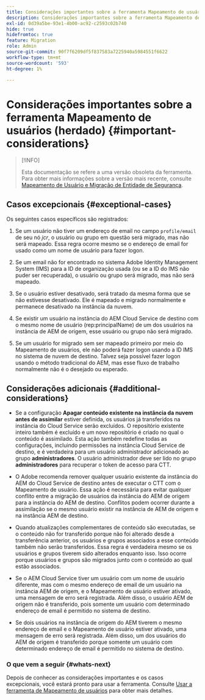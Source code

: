 ```yaml
---
title: Considerações importantes sobre a ferramenta Mapeamento de usuários (herdado)
description: Considerações importantes sobre a ferramenta Mapeamento de usuários (herdado)
exl-id: 0d39a5be-93e1-4b00-ac92-c2593c02b740
hide: true
hidefromtoc: true
feature: Migration
role: Admin
source-git-commit: 90f7f6209df5f837583a7225940a5984551f6622
workflow-type: tm+mt
source-wordcount: '593'
ht-degree: 1%

---
```


# Considerações importantes sobre a ferramenta Mapeamento de usuários (herdado) {#important-considerations}

>[!INFO]
>
>Esta documentação se refere a uma versão obsoleta da ferramenta. Para obter mais informações sobre a versão mais recente, consulte [Mapeamento de Usuário e Migração de Entidade de Segurança](/help/journey-migration/content-transfer-tool/using-content-transfer-tool/user-mapping-and-migration.md).

## Casos excepcionais {#exceptional-cases}

Os seguintes casos específicos são registrados:

1. Se um usuário não tiver um endereço de email no campo `profile/email` de seu nó *jcr*, o usuário ou grupo em questão será migrado, mas não será mapeado. Essa regra ocorre mesmo se o endereço de email for usado como um nome de usuário para fazer logon.

1. Se um email não for encontrado no sistema Adobe Identity Management System (IMS) para a ID de organização usada (ou se a ID do IMS não puder ser recuperada), o usuário ou grupo será migrado, mas não será mapeado.

1. Se o usuário estiver desativado, será tratado da mesma forma que se não estivesse desativado. Ele é mapeado e migrado normalmente e permanece desativado na instância da nuvem.

1. Se existir um usuário na instância do AEM Cloud Service de destino com o mesmo nome de usuário (rep:principalName) de um dos usuários na instância de AEM de origem, esse usuário ou grupo não será migrado.

1. Se um usuário for migrado sem ser mapeado primeiro por meio do Mapeamento de usuários, ele não poderá fazer logon usando a ID IMS no sistema de nuvem de destino. Talvez seja possível fazer logon usando o método tradicional do AEM, mas esse fluxo de trabalho normalmente não é o desejado ou esperado.

## Considerações adicionais {#additional-considerations}

* Se a configuração **Apagar conteúdo existente na instância da nuvem antes de assimilar** estiver definida, os usuários já transferidos na instância do Cloud Service serão excluídos. O repositório existente inteiro também é excluído e um novo repositório é criado no qual o conteúdo é assimilado. Esta ação também redefine todas as configurações, incluindo permissões na instância Cloud Service de destino, e é verdadeira para um usuário administrador adicionado ao grupo **administradores**. O usuário administrador deve ser lido no grupo **administradores** para recuperar o token de acesso para CTT.

* O Adobe recomenda remover qualquer usuário existente da instância do AEM do Cloud Service de destino antes de executar o CTT com o Mapeamento de usuário. Essa ação é necessária para evitar qualquer conflito entre a migração de usuários da instância do AEM de origem para a instância do AEM de destino. Conflitos podem ocorrer durante a assimilação se o mesmo usuário existir na instância de AEM de origem e na instância AEM de destino.

* Quando atualizações complementares de conteúdo são executadas, se o conteúdo não for transferido porque não foi alterado desde a transferência anterior, os usuários e grupos associados a esse conteúdo também não serão transferidos. Essa regra é verdadeira mesmo se os usuários e grupos tiverem sido alterados enquanto isso. Isso ocorre porque usuários e grupos são migrados junto com o conteúdo ao qual estão associados.

* Se o AEM Cloud Service tiver um usuário com um nome de usuário diferente, mas com o mesmo endereço de email de um usuário na instância AEM de origem, e o Mapeamento de usuário estiver ativado, uma mensagem de erro será registrada. Além disso, o usuário AEM de origem não é transferido, pois somente um usuário com determinado endereço de email é permitido no sistema de destino.

* Se dois usuários na instância de origem do AEM tiverem o mesmo endereço de email e o Mapeamento de usuário estiver ativado, uma mensagem de erro será registrada. Além disso, um dos usuários do AEM de origem é transferido porque somente um usuário com determinado endereço de email é permitido no sistema de destino.

### O que vem a seguir {#whats-next}

Depois de conhecer as considerações importantes e os casos excepcionais, você estará pronto para usar a ferramenta. Consulte [Usar a ferramenta de Mapeamento de usuários](/help/journey-migration/content-transfer-tool/user-mapping-tool-legacy/using-user-mapping-tool-legacy.md) para obter mais detalhes.
